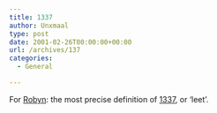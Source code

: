 ```yaml
---
title: 1337
author: Unxmaal
type: post
date: 2001-02-26T00:00:00+00:00
url: /archives/137
categories:
  - General

---
```

For [Robyn][1]: the most precise definition of <A HREF="http://www.everything2.com/index.pl?node_id=881823&#038;lastnode_id=24620">1337</A>, or &#8216;leet&#8217;.

 [1]: http://www.orbyn.com